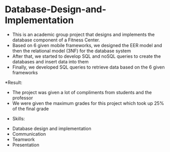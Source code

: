 # Database-Design-and-Implementation
- This is an academic group project that designs and implements the database component of a Fitness Center. 
- Based on 6 given mobile frameworks, we designed the EER model and then the relational model (3NF) for the database system
- After that, we started to develop SQL and noSQL queries to create the databases and insert data into them
- Finally, we developed SQL queries to retrieve data based on the 6 given frameworks

*Result:
- The project was given a lot of compliments from students and the professor
- We were given the maximum grades for this project which took up 25% of the final grade

* Skills:
- Database design and implementation
- Communication
- Teamwork
- Presentation
